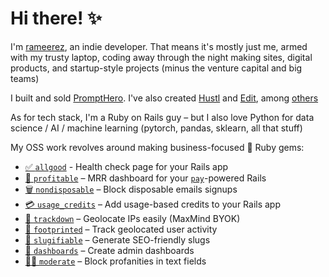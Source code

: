 # Hi there! ✨

I'm [rameerez](https://twitter.com/rameerez), an indie developer. That means it's mostly just me, armed with my trusty laptop, coding away through the night making sites, digital products, and startup-style projects (minus the venture capital and big teams)

I built and sold [PromptHero](https://prompthero.com). I've also created [Hustl](https://gohustl.co/) and [Edit](https://goedit.me/), among [others](https://rameerez.com/projects)

As for tech stack, I'm a Ruby on Rails guy – but I also love Python for data science / AI / machine learning (pytorch, pandas, sklearn, all that stuff)

My OSS work revolves around making business-focused 💎 Ruby gems:
 - [✅ `allgood`](https://github.com/rameerez/allgood) - Health check page for your Rails app
 - [💸 `profitable`](https://github.com/rameerez/profitable) – MRR dashboard for your [`pay`](https://github.com/pay-rails/pay)-powered Rails 
 - [🗑️ `nondisposable`](https://github.com/rameerez/nondisposable) – Block disposable emails signups
 - [💳 `usage_credits`](https://github.com/rameerez/usage_credits) – Add usage-based credits to your Rails app
 - [📍 `trackdown`](https://github.com/rameerez/trackdown) – Geolocate IPs easily (MaxMind BYOK)
 - [👣 `footprinted`](https://github.com/rameerez/footprinted) – Track geolocated user activity
 - [🐌 `slugifiable`](https://github.com/rameerez/slugifiable) – Generate SEO-friendly slugs
 - [🍱 `dashboards`](https://github.com/rameerez/dashboards) – Create admin dashboards
 - [👮‍♂️ `moderate`](https://github.com/rameerez/moderate) – Block profanities in text fields
